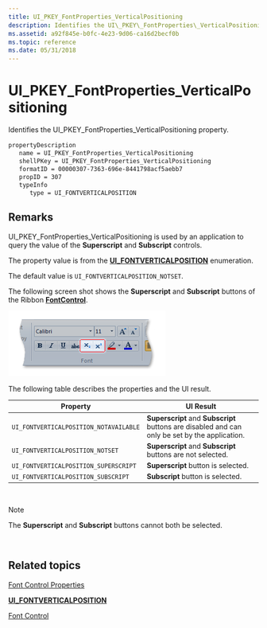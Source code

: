 ```yaml
---
title: UI_PKEY_FontProperties_VerticalPositioning
description: Identifies the UI\_PKEY\_FontProperties\_VerticalPositioning property.
ms.assetid: a92f845e-b0fc-4e23-9d06-ca16d2becf0b
ms.topic: reference
ms.date: 05/31/2018
---
```


# UI\_PKEY\_FontProperties\_VerticalPositioning

Identifies the UI\_PKEY\_FontProperties\_VerticalPositioning property.

```
propertyDescription
   name = UI_PKEY_FontProperties_VerticalPositioning
   shellPKey = UI_PKEY_FontProperties_VerticalPositioning
   formatID = 00000307-7363-696e-8441798acf5aebb7
   propID = 307
   typeInfo
      type = UI_FONTVERTICALPOSITION
```

## Remarks

UI\_PKEY\_FontProperties\_VerticalPositioning is used by an application to query the value of the **Superscript** and **Subscript** controls.

The property value is from the [**UI\_FONTVERTICALPOSITION**](/windows/desktop/api/uiribbon/ne-uiribbon-ui_fontverticalposition) enumeration.

The default value is `UI_FONTVERTICALPOSITION_NOTSET`.

The following screen shot shows the **Superscript** and **Subscript** buttons of the Ribbon [**FontControl**](windowsribbon-element-fontcontrol.md).

![screen shot of the fontcontrol element with the richfont attribute set to true.](images/markup/fontcontrol-subsuper.png)

The following table describes the properties and the UI result.



|     Property                           |          UI Result                                                                             |
|----------------------------------------|------------------------------------------------------------------------------------------------|
| `UI_FONTVERTICALPOSITION_NOTAVAILABLE` | **Superscript** and **Subscript** buttons are disabled and can only be set by the application. |
| `UI_FONTVERTICALPOSITION_NOTSET`       | **Superscript** and **Subscript** buttons are not selected.                                    |
| `UI_FONTVERTICALPOSITION_SUPERSCRIPT`  | **Superscript** button is selected.                                                            |
| `UI_FONTVERTICALPOSITION_SUBSCRIPT`    | **Subscript** button is selected.                                                              |



 

> [!Note]  
> The **Superscript** and **Subscript** buttons cannot both be selected.

 

## Related topics

<dl> <dt>

[Font Control Properties](windowsribbon-reference-properties-fontcontrol.md)
</dt> <dt>

[**UI\_FONTVERTICALPOSITION**](/windows/desktop/api/uiribbon/ne-uiribbon-ui_fontverticalposition)
</dt> <dt>

[Font Control](windowsribbon-controls-fontcontrol.md)
</dt> </dl>

 

 

